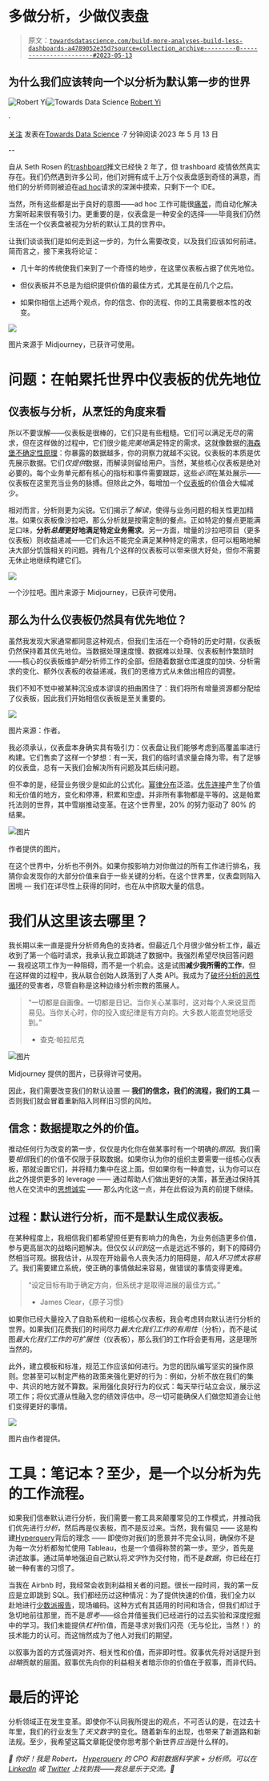 # 多做分析，少做仪表盘

> 原文：[`towardsdatascience.com/build-more-analyses-build-less-dashboards-a4789052e35d?source=collection_archive---------0-----------------------#2023-05-13`](https://towardsdatascience.com/build-more-analyses-build-less-dashboards-a4789052e35d?source=collection_archive---------0-----------------------#2023-05-13)

## 为什么我们应该转向一个以分析为默认第一步的世界

[](https://ryi.medium.com/?source=post_page-----a4789052e35d--------------------------------)![Robert Yi](https://ryi.medium.com/?source=post_page-----a4789052e35d--------------------------------)[](https://towardsdatascience.com/?source=post_page-----a4789052e35d--------------------------------)![Towards Data Science](https://towardsdatascience.com/?source=post_page-----a4789052e35d--------------------------------) [Robert Yi](https://ryi.medium.com/?source=post_page-----a4789052e35d--------------------------------)

·

[关注](https://medium.com/m/signin?actionUrl=https%3A%2F%2Fmedium.com%2F_%2Fsubscribe%2Fuser%2F8ac2da8b0742&operation=register&redirect=https%3A%2F%2Ftowardsdatascience.com%2Fbuild-more-analyses-build-less-dashboards-a4789052e35d&user=Robert+Yi&userId=8ac2da8b0742&source=post_page-8ac2da8b0742----a4789052e35d---------------------post_header-----------) 发表在[Towards Data Science](https://towardsdatascience.com/?source=post_page-----a4789052e35d--------------------------------) ·7 分钟阅读·2023 年 5 月 13 日[](https://medium.com/m/signin?actionUrl=https%3A%2F%2Fmedium.com%2F_%2Fvote%2Ftowards-data-science%2Fa4789052e35d&operation=register&redirect=https%3A%2F%2Ftowardsdatascience.com%2Fbuild-more-analyses-build-less-dashboards-a4789052e35d&user=Robert+Yi&userId=8ac2da8b0742&source=-----a4789052e35d---------------------clap_footer-----------)

--

[](https://medium.com/m/signin?actionUrl=https%3A%2F%2Fmedium.com%2F_%2Fbookmark%2Fp%2Fa4789052e35d&operation=register&redirect=https%3A%2F%2Ftowardsdatascience.com%2Fbuild-more-analyses-build-less-dashboards-a4789052e35d&source=-----a4789052e35d---------------------bookmark_footer-----------)

自从 Seth Rosen 的[trashboard](https://twitter.com/sethrosen/status/1407019976469397514?lang=en)推文已经快 2 年了，但 trashboard 疫情依然真实存在。我们仍然遇到许多公司，他们对拥有成千上万个仪表盘感到奇怪的满意，而他们的分析师则被迫在[ad hoc](https://win.hyperquery.ai/p/what-is-ad-hoc-analytics-and-why-should-you-care-d59a45d466fe)请求的深渊中摸索，只剩下一个 IDE。

当然，所有这些都是出于良好的意图——ad hoc 工作可能很[痛苦](https://www.hyperquery.ai/blog/why-analytics-sucks)，而自动化解决方案听起来很有吸引力。更重要的是，仪表盘是一种安全的选择——毕竟我们仍然生活在一个仪表盘被视为分析的默认工具的世界中。

让我们谈谈我们是如何走到这一步的，为什么需要改变，以及我们应该如何前进。简而言之，接下来我将论证：

+   几十年的传统使我们来到了一个奇怪的地步，在这里仪表板占据了优先地位。

+   但仪表板并不总是为组织提供价值的最佳方式，尤其是在前几个之后。

+   如果你相信上述两个观点，你的信念、你的流程、你的工具需要根本性的改变。

![](img/e19b3ebd13c3264112b479aa920db09a.png)

图片来源于 Midjourney，已获许可使用。

# 问题：在帕累托世界中仪表板的优先地位

## 仪表板与分析，从烹饪的角度来看

所以不要误解——仪表板是很棒的，它们只是有些粗糙。它们可以满足无尽的需求，但在这样做的过程中，它们很少能*完美地*满足特定的需求。这就像数据的[海森堡不确定性原理](https://en.wikipedia.org/wiki/Uncertainty_principle)：你暴露的数据越多，你的洞察力就越不尖锐。仪表板的本质是优先展示数据。它们*仅提供*数据，而解读则留给用户。当然，某些核心仪表板是绝对必要的。每个业务单元都有核心的指标和事件需要跟踪，这些*必须*在某处展示——仪表板在这里充当业务的脉搏。但除此之外，每增加一个[仪表板](https://mobile.twitter.com/laurenbalik/status/1631685206053728259)的价值会大幅减少。

相对而言，分析则更为尖锐。它们揭示了*解读*，使得与业务问题的相关性更加精准。如果仪表板像沙拉吧，那么分析就是按需定制的餐点。正如特定的餐点更能满足口味，**分析*总是*更好地满足特定业务需求**。另一方面，增量的沙拉吧项目（更多仪表板）则收益递减——它们永远不能完全满足某种特定的需求，但可以粗略地解决大部分饥饿相关的问题。拥有几个这样的仪表板可以带来很大好处，但你不需要无休止地继续构建它们。

![](img/70e34af1463d5007f5f760c0b0b433a9.png)

一个沙拉吧。图片来源于 Midjourney，已获许可使用。

## 那么为什么仪表板仍然具有优先地位？

虽然我发现大家通常都同意这种观点，但我们生活在一个奇特的历史时期，仪表板仍然保持着其优先地位。当数据处理速度慢、数据难以处理、仪表板制作繁琐时——核心的仪表板维护*是*分析师工作的全部。但随着数据仓库速度的加快、分析需求的变化、额外仪表板的收益递减，我们的思维方式从未做出相应的调整。

我们不知不觉中被某种沉没成本谬误的扭曲困住了：我们将所有增量资源都分配给了仪表板，因此我们开始相信仪表板是至关重要的。

![](img/ca8684b0ec9221be595f4433dbb8269a.png)

图片来源：作者。

我必须承认，仪表盘本身确实具有吸引力：仪表盘让我们能够考虑到高覆盖率进行构建。它们售卖了这样一个梦想：有一天，我们的临时请求量会降为零。有了足够的仪表盘，总有一天我们会解决所有问题及其后续问题。

但不幸的是，经营业务很少是如此的公式化。[幂律分布](https://zh.wikipedia.org/wiki/%E5%B9%82%E5%BE%8B%E5%88%86%E5%B8%83)泛滥。[优先连接](https://zh.wikipedia.org/wiki/%E9%A2%84%E5%85%88%E9%99%84%E5%8A%A0)产生了价值和无价值的地方，变化和停滞，积累和空虚。并非所有事物都是平等的。这是帕累托法则的世界，其中雪崩推动变革。在这个世界里，20% 的努力驱动了 80% 的结果。

![图片](img/cffcc89afb1bc3a398ae29a1ac693ce7.png)

作者提供的图片。

在这个世界中，分析也不例外。如果你按影响力对你做过的所有工作进行排名，我猜你会发现你的大部分价值来自于一些关键的分析。在这个世界里，仪表盘则陷入困境 — 我们在详尽性上获得的同时，也在从中挤取大量的信息。

# 我们从这里该去哪里？

我长期以来一直是提升分析师角色的支持者。但最近几个月很少做分析工作，最近收到了第一个临时请求，我承认我立即跳进了数据中。我强烈希望尽快回答问题 — 我视这项工作为一种阻碍，而不是一个机会。这是试图**减少我所需的工作**，但在这样做的过程中，我从联合创始人跌落到了人类 API。我成为了[破坏分析的恶性循环](https://win.hyperquery.ai/p/the-bad-loop-ruining-analytics)的受害者，尽管自称是这种边缘分析宗教的策展人。

> “一切都是自画像。一切都是日记。当你关心某事时，这对每个人来说显而易见。当你关心时，你的投入或纪律是有方向的。大多数人能直觉地感受到。”
> 
> - 查克·帕拉尼克

![图片](img/f246e45e7913fa37aee31e86578d490b.png)

Midjourney 提供的图片，已获得许可使用。

因此，我们需要改变我们的默认设置 — **我们的信念，我们的流程，我们的工具** — 否则我们就会冒着重新陷入同样旧习惯的风险。

## 信念：数据提取之外的价值。

推动任何行为改变的第一步，仅仅是内化你在做某事时有一个明确的*原因*。我们需要*相信*我们的价值不仅限于获取数据。如果你认为你的组织主要需要一组核心仪表板，那就设置它们，并将精力集中在这上面。但如果你有一种直觉，认为你可以在此之外提供更多的 leverage —— 通过帮助人们做出更好的决策，甚至通过保持其他人在交流中的[思想诚实](https://win.hyperquery.ai/p/analytics-is-not-about-data-its-about) —— 那么内化这一点，并在此假设为真的前提下继续。

## 过程：默认进行分析，而不是默认生成仪表板。

在某种程度上，我相信我们都希望担任更有影响力的角色，为业务创造更多价值，参与更高层次的战略问题解决。但仅仅*认识到*这一点是远远不够的，剩下的障碍仍然相当可观。据我估计，从现在开始最令人丧失活力的阻碍是，*陷入坏习惯太容易了*。我们需要建立系统，使正确的事情做起来容易，做错误的事情变得更难。

> “设定目标有助于确定方向，但系统才是取得进展的最佳方式。”
> 
> - James Clear，《原子习惯》

如果你已经大量投入了自助系统和一组核心仪表板，我会考虑转向默认进行分析的世界。如果我们花费我们的时间尽力*最大化我们工作的有用性*（分析），而不是试图*最大化我们工作的可扩展性*（仪表板），那么我们的工作将会更有用，这是理所当然的。

此外，建立模板和标准，规范工作应该如何进行。为您的团队编写坚实的操作原则。您甚至可以制定严格的政策来强化更好的行为：例如，分析不放在我们的集中、共识的地方就不算数。采用强化良好行为的仪式：每天举行站立会议，展示这项工作；将仪式遵从性融入您的绩效评估中。尽一切可能确保人们做您知道会让他们变得更好的事情。

![](img/51d95c7eda6ba9ee70f0e37adc9d8882.png)

图片由作者提供。

# 工具：笔记本？至少，是一个以分析为先的工作流程。

如果我们信奉默认进行分析，我们需要一套工具来颠覆常见的工作模式，并推动我们优先进行*分析*，然后再是仪表板，而不是反过来。当然，我有偏见 —— 这是构建[Hyperquery](https://www.hyperquery.ai/)背后的理念 —— 即使你对我们的愿景并不完全认同，确保你不是为每一次分析都匆忙使用 Tableau，也是一个值得称赞的第一步。至少，首先是讲述故事。通过简单地强迫自己默认将*文字*作为交付物，而不是*数据*，你已经在打破一种有害的习惯了。

当我在 Airbnb 时，我经常会收到利益相关者的问题。很长一段时间，我的第一反应是立即跳到 SQL。我们都经历过这种情况：为了提供快速的价值，我们全力以赴地进行[少数派报告](https://www.youtube.com/watch?v=33Raqx9sFbo)，现场编码。这种方式有其适用的时间和场合，但我们却过于急切地前往那里，而不是*思考*——综合并借鉴我们已经进行的过去实验和深度挖掘中的学习。我们未能提供*杠杆*价值，而是寻求对我们闪亮（无与伦比，当然！）的技术能力的认可。而这悄然成为了他人对我们的期望。

以叙事为首的方式强调对齐、相关性和价值，而非即时性。叙事优先将对话提升到*战略*贡献的层面。叙事优先向你的利益相关者暗示你的价值在于叙事，而非代码。

# 最后的评论

分析领域正在发生变革。即使你不认同我所提出的观点，不可否认的是，在过去十年里，我们的行业发生了*天文数字*的变化。随着新车的出现，也带来了新道路和新法规。至少，我希望这篇文章能促使你思考那个新世界*应当*是什么样的。

*👋 你好！我是 Robert，* [*Hyperquery*](https://www.hyperquery.ai/) *的 CPO 和前数据科学家 + 分析师。可以在* [*LinkedIn*](https://www.linkedin.com/in/robert-yi/) *或* [*Twitter*](https://twitter.com/imrobertyi) *上找到我——我总是乐于交流。🙂*
